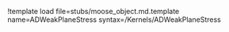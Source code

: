 !template load file=stubs/moose_object.md.template name=ADWeakPlaneStress syntax=/Kernels/ADWeakPlaneStress